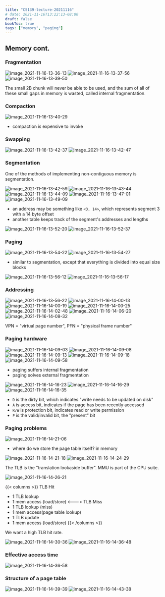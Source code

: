 ```yaml
---
title: "CS139-lecture-20211116"
# date: 2021-11-16T13:22:13-08:00
draft: false
bookToc: true
tags: ["memory", "paging"]
---
```


## Memory cont.

### Fragmentation

![image_2021-11-16-13-36-13](/notes/image_2021-11-16-13-36-13.png)
![image_2021-11-16-13-37-56](/notes/image_2021-11-16-13-37-56.png)
![image_2021-11-16-13-39-50](/notes/image_2021-11-16-13-39-50.png)

The small 2B chunk will never be able to be used, and the sum of all of these small gaps in memory is wasted, called internal fragmentation.

### Compaction

![image_2021-11-16-13-40-29](/notes/image_2021-11-16-13-40-29.png)

- compaction is expensive to invoke

### Swapping

![image_2021-11-16-13-42-37](/notes/image_2021-11-16-13-42-37.png)
![image_2021-11-16-13-42-47](/notes/image_2021-11-16-13-42-47.png)

### Segmentation

One of the methods of implementing non-contiguous memory is segmentation.

![image_2021-11-16-13-42-59](/notes/image_2021-11-16-13-42-59.png)
![image_2021-11-16-13-43-44](/notes/image_2021-11-16-13-43-44.png)
![image_2021-11-16-13-44-09](/notes/image_2021-11-16-13-44-09.png)
![image_2021-11-16-13-47-01](/notes/image_2021-11-16-13-47-01.png)
![image_2021-11-16-13-49-09](/notes/image_2021-11-16-13-49-09.png)

- an address may be something like `<3, 14>`, which represents segment 3 with a 14 byte offset
- another table keeps track of the segment's addresses and lengths

![image_2021-11-16-13-52-20](/notes/image_2021-11-16-13-52-20.png)
![image_2021-11-16-13-52-37](/notes/image_2021-11-16-13-52-37.png)

### Paging

![image_2021-11-16-13-54-22](/notes/image_2021-11-16-13-54-22.png)
![image_2021-11-16-13-54-27](/notes/image_2021-11-16-13-54-27.png)

- similar to segmentation, except that everything is divided into equal size blocks

![image_2021-11-16-13-56-12](/notes/image_2021-11-16-13-56-12.png)
![image_2021-11-16-13-56-17](/notes/image_2021-11-16-13-56-17.png)

### Addressing 

![image_2021-11-16-13-56-22](/notes/image_2021-11-16-13-56-22.png)
![image_2021-11-16-14-00-13](/notes/image_2021-11-16-14-00-13.png)
![image_2021-11-16-14-00-19](/notes/image_2021-11-16-14-00-19.png)
![image_2021-11-16-14-00-25](/notes/image_2021-11-16-14-00-25.png)
![image_2021-11-16-14-02-48](/notes/image_2021-11-16-14-02-48.png)
![image_2021-11-16-14-06-20](/notes/image_2021-11-16-14-06-20.png)
![image_2021-11-16-14-08-32](/notes/image_2021-11-16-14-08-32.png)

VPN = "virtual page number", PFN = "physical frame number"

### Paging hardware

![image_2021-11-16-14-09-03](/notes/image_2021-11-16-14-09-03.png)
![image_2021-11-16-14-09-08](/notes/image_2021-11-16-14-09-08.png)
![image_2021-11-16-14-09-13](/notes/image_2021-11-16-14-09-13.png)
![image_2021-11-16-14-09-18](/notes/image_2021-11-16-14-09-18.png)
![image_2021-11-16-14-09-58](/notes/image_2021-11-16-14-09-58.png)

- paging suffers internal fragmentation
- paging solves external fragmentation

![image_2021-11-16-14-16-23](/notes/image_2021-11-16-14-16-23.png)
![image_2021-11-16-14-16-29](/notes/image_2021-11-16-14-16-29.png)
![image_2021-11-16-14-16-35](/notes/image_2021-11-16-14-16-35.png)

- `D` is the dirty bit, which indicates "write needs to be updated on disk"
- `A` is access bit, indicates if the page has been recently accessed
- `R/W` is protection bit, indicates read or write permission
- `P` is the valid/invalid bit, the "present" bit

### Paging problems

![image_2021-11-16-14-21-06](/notes/image_2021-11-16-14-21-06.png)

- where do we store the page table itself? in memory

![image_2021-11-16-14-21-18](/notes/image_2021-11-16-14-21-18.png)
![image_2021-11-16-14-24-29](/notes/image_2021-11-16-14-24-29.png)

The TLB is the "translation lookaside buffer".
MMU is part of the CPU suite.

![image_2021-11-16-14-26-21](/notes/image_2021-11-16-14-26-21.png)

{{< columns >}}
TLB Hit
- 1 TLB lookup
- 1 mem access (load/store)
<--->
TLB Miss
- 1 TLB lookup (miss)
- 1 mem access(page table lookup)
- 1 TLB update
- 1 mem access (load/store)
{{< /columns >}}

We want a high TLB hit rate.

![image_2021-11-16-14-30-36](/notes/image_2021-11-16-14-30-36.png)
![image_2021-11-16-14-36-48](/notes/image_2021-11-16-14-36-48.png)

### Effective access time

![image_2021-11-16-14-36-58](/notes/image_2021-11-16-14-36-58.png)

### Structure of a page table

![image_2021-11-16-14-39-39](/notes/image_2021-11-16-14-39-39.png)
![image_2021-11-16-14-43-38](/notes/image_2021-11-16-14-43-38.png)


